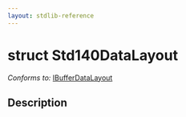 ```yaml
---
layout: stdlib-reference
---
```


# struct Std140DataLayout

*Conforms to:* [IBufferDataLayout](../../interfaces/ibufferdatalayout-017b/index.html)

## Description



